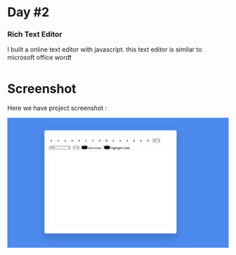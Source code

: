 # Day #2

### Rich Text Editor

I built a online text editor with javascript. this text editor is similar to microsoft office word❗️

# Screenshot

Here we have project screenshot :

![Demo Image](assets/texteditor.png)
